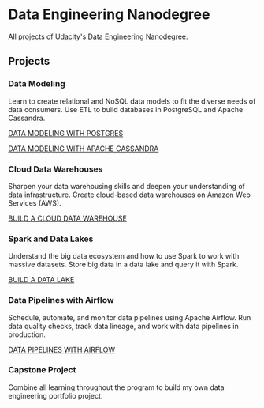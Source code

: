 # Data Engineering Nanodegree
All projects of Udacity's [Data Engineering Nanodegree](https://www.udacity.com/course/data-engineer-nanodegree--nd027). 

## Projects

### Data Modeling
Learn to create relational and NoSQL data models to fit the diverse needs of data consumers. Use ETL to build databases in PostgreSQL and Apache Cassandra.

[DATA MODELING WITH POSTGRES](https://github.com/mmrahman10/Data-Engineering-Nanodegree/tree/main/Data%20Modeling%20with%20Postgres)

[DATA MODELING WITH APACHE CASSANDRA](https://github.com/mmrahman10/Data-Engineering-Nanodegree/blob/main/Data%20Modeling%20With%20Cassandra/Readme.md)

### Cloud Data Warehouses
Sharpen your data warehousing skills and deepen your understanding of data infrastructure. Create cloud-based data warehouses on Amazon Web Services (AWS).

[BUILD A CLOUD DATA WAREHOUSE](https://github.com/mmrahman10/Udacity-Data-Engineering-Nanodegree/tree/master/Data%20Warehouse)

### Spark and Data Lakes
Understand the big data ecosystem and how to use Spark to work with massive datasets. Store big data in a data lake and query it with Spark.

[BUILD A DATA LAKE](https://github.com/mmrahman10/Udacity-Data-Engineering-Nanodegree/tree/master/Data%20Lake)

### Data Pipelines with Airflow
Schedule, automate, and monitor data pipelines using Apache Airflow. Run data quality checks, track data lineage, and work with data pipelines in production.

[DATA PIPELINES WITH AIRFLOW](https://github.com/mmrahman10/Udacity-Data-Engineering-Nanodegree/tree/master/Data%20Pipeline)

### Capstone Project
Combine all learning throughout the program to build my own data engineering portfolio project.





